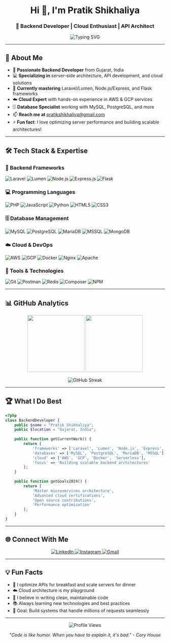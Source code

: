 <h1 align="center">Hi 👋, I'm Pratik Shikhaliya</h1>
<h3 align="center">🚀 Backend Developer | Cloud Enthusiast | API Architect</h3>

<p align="center">
  <img src="https://readme-typing-svg.herokuapp.com?font=Fira+Code&pause=1000&color=36BCF7&center=true&vCenter=true&width=435&lines=Backend+Developer+from+Gujarat;Laravel+%7C+Node.js+%7C+Flask+Expert;AWS+%26+GCP+Cloud+Specialist;Database+Architecture+Enthusiast" alt="Typing SVG" />
</p>

---

## 🎯 About Me

- 🔭 **Passionate Backend Developer** from Gujarat, India
- 💻 **Specializing in** server-side architecture, API development, and cloud solutions
- 🌱 **Currently mastering** Laravel/Lumen, Node.js/Express, and Flask frameworks
- ☁️ **Cloud Expert** with hands-on experience in AWS & GCP services
- 🗄️ **Database Specialist** working with MySQL, PostgreSQL, and more
- 📫 **Reach me at** pratikshikhaliya@gmail.com
- ⚡ **Fun fact**: I love optimizing server performance and building scalable architectures!

---

## 🛠️ Tech Stack & Expertise

### 🚀 Backend Frameworks
<p align="left">
  <img src="https://img.shields.io/badge/Laravel-FF2D20?style=for-the-badge&logo=laravel&logoColor=white" alt="Laravel"/>
  <img src="https://img.shields.io/badge/Lumen-E74430?style=for-the-badge&logo=lumen&logoColor=white" alt="Lumen"/>
  <img src="https://img.shields.io/badge/Node.js-43853D?style=for-the-badge&logo=node.js&logoColor=white" alt="Node.js"/>
  <img src="https://img.shields.io/badge/Express.js-404D59?style=for-the-badge&logo=express&logoColor=white" alt="Express.js"/>
  <img src="https://img.shields.io/badge/Flask-000000?style=for-the-badge&logo=flask&logoColor=white" alt="Flask"/>
</p>

### 💻 Programming Languages
<p align="left">
  <img src="https://img.shields.io/badge/PHP-777BB4?style=for-the-badge&logo=php&logoColor=white" alt="PHP"/>
  <img src="https://img.shields.io/badge/JavaScript-F7DF1E?style=for-the-badge&logo=javascript&logoColor=black" alt="JavaScript"/>
  <img src="https://img.shields.io/badge/Python-3776AB?style=for-the-badge&logo=python&logoColor=white" alt="Python"/>
  <img src="https://img.shields.io/badge/HTML5-E34F26?style=for-the-badge&logo=html5&logoColor=white" alt="HTML5"/>
  <img src="https://img.shields.io/badge/CSS3-1572B6?style=for-the-badge&logo=css3&logoColor=white" alt="CSS3"/>
</p>

### 🗄️ Database Management
<p align="left">
  <img src="https://img.shields.io/badge/MySQL-00000F?style=for-the-badge&logo=mysql&logoColor=white" alt="MySQL"/>
  <img src="https://img.shields.io/badge/PostgreSQL-316192?style=for-the-badge&logo=postgresql&logoColor=white" alt="PostgreSQL"/>
  <img src="https://img.shields.io/badge/MariaDB-003545?style=for-the-badge&logo=mariadb&logoColor=white" alt="MariaDB"/>
  <img src="https://img.shields.io/badge/Microsoft%20SQL%20Server-CC2927?style=for-the-badge&logo=microsoft%20sql%20server&logoColor=white" alt="MSSQL"/>
  <img src="https://img.shields.io/badge/MongoDB-4EA94B?style=for-the-badge&logo=mongodb&logoColor=white" alt="MongoDB"/>
</p>

### ☁️ Cloud & DevOps
<p align="left">
  <img src="https://img.shields.io/badge/Amazon_AWS-232F3E?style=for-the-badge&logo=amazon-aws&logoColor=white" alt="AWS"/>
  <img src="https://img.shields.io/badge/Google_Cloud-4285F4?style=for-the-badge&logo=google-cloud&logoColor=white" alt="GCP"/>
  <img src="https://img.shields.io/badge/Docker-2496ED?style=for-the-badge&logo=docker&logoColor=white" alt="Docker"/>
  <img src="https://img.shields.io/badge/Nginx-009639?style=for-the-badge&logo=nginx&logoColor=white" alt="Nginx"/>
  <img src="https://img.shields.io/badge/Apache-D22128?style=for-the-badge&logo=apache&logoColor=white" alt="Apache"/>
</p>

### 🔧 Tools & Technologies
<p align="left">
  <img src="https://img.shields.io/badge/Git-F05032?style=for-the-badge&logo=git&logoColor=white" alt="Git"/>
  <img src="https://img.shields.io/badge/Postman-FF6C37?style=for-the-badge&logo=postman&logoColor=white" alt="Postman"/>
  <img src="https://img.shields.io/badge/Redis-DC382D?style=for-the-badge&logo=redis&logoColor=white" alt="Redis"/>
  <img src="https://img.shields.io/badge/Composer-885630?style=for-the-badge&logo=composer&logoColor=white" alt="Composer"/>
  <img src="https://img.shields.io/badge/npm-CB3837?style=for-the-badge&logo=npm&logoColor=white" alt="NPM"/>
</p>

---

## 📊 GitHub Analytics

<p align="center">
  <img height="180em" src="https://github-readme-stats.vercel.app/api?username=PratikShikhaliya&show_icons=true&theme=radical&include_all_commits=true&count_private=true"/>
  <img height="180em" src="https://github-readme-stats.vercel.app/api/top-langs/?username=PratikShikhaliya&layout=compact&langs_count=8&theme=radical"/>
</p>

<p align="center">
  <img src="https://github-readme-streak-stats.herokuapp.com/?user=PratikShikhaliya&theme=radical" alt="GitHub Streak"/>
</p>

---

## 🏆 What I Do Best

```php
<?php
class BackendDeveloper {
    public $name = "Pratik Shikhaliya";
    public $location = "Gujarat, India";
    
    public function getCurrentWork() {
        return [
            'frameworks' => ['Laravel', 'Lumen', 'Node.js', 'Express', 'Flask'],
            'databases' => ['MySQL', 'PostgreSQL', 'MariaDB', 'MSSQL'],
            'cloud' => ['AWS', 'GCP', 'Docker', 'Serverless'],
            'focus' => 'Building scalable backend architectures'
        ];
    }
    
    public function getGoals2024() {
        return [
            'Master microservices architecture',
            'Advanced cloud certifications',
            'Open source contributions',
            'Performance optimization'
        ];
    }
}
```

---

## 🌐 Connect With Me

<p align="center">
  <a href="https://linkedin.com/in/pratik-shikhaliya-294910235" target="_blank">
    <img src="https://img.shields.io/badge/LinkedIn-0077B5?style=for-the-badge&logo=linkedin&logoColor=white" alt="LinkedIn"/>
  </a>
  <a href="https://instagram.com/pratik.shikhaliya" target="_blank">
    <img src="https://img.shields.io/badge/Instagram-E4405F?style=for-the-badge&logo=instagram&logoColor=white" alt="Instagram"/>
  </a>
  <a href="mailto:pratikshikhaliya@gmail.com">
    <img src="https://img.shields.io/badge/Gmail-D14836?style=for-the-badge&logo=gmail&logoColor=white" alt="Gmail"/>
  </a>
</p>

---

## 💡 Fun Facts

- 🚀 I optimize APIs for breakfast and scale servers for dinner
- ☁️ Cloud architecture is my playground
- 🔧 I believe in writing clean, maintainable code
- 📚 Always learning new technologies and best practices
- 🎯 Goal: Build systems that handle millions of requests seamlessly

---

<p align="center">
  <img src="https://komarev.com/ghpvc/?username=PratikShikhaliya&label=Profile%20views&color=0e75b6&style=flat" alt="Profile Views" />
</p>

<p align="center">
  <i>"Code is like humor. When you have to explain it, it's bad." - Cory House</i>
</p>
